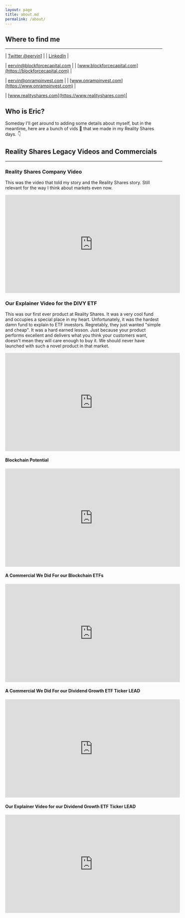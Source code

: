 ```yaml
---
layout: page
title: about.md
permalink: /about/
---
```


## Where to find me

---

| [Twitter @eervin1](https://twitter.com/eervin1) |
| [LinkedIn](https://www.linkedin.com/in/eric-ervin/) |

| [eervin@blockforcecapital.com](mailto:eervin@blockforcecapital.com) |
| [www.blockforcecapital.com](https://blockforcecapital.com) |

| [eervin@onrampinvest.com](mailto:eervin@onrampinvest.com) |
| [www.onrampinvest.com](https://www.onrampinvest.com) |

| [www.realityshares.com](https://www.realityshares.com)|

## Who is Eric?

Someday I'll get around to adding some details about myself, but in the meantime, here are a bunch of vids :vhs: that we made in my Reality Shares days. :point_down:

## Reality Shares Legacy Videos and Commercials

---

### Reality Shares Company Video

This was the video that told my story and the Reality Shares story. Still relevant for the way I think about markets even now.

<iframe width="560" height="315" src="https://www.youtube.com/embed/W4oq917XNuA" frameborder="0" allow="accelerometer; autoplay; encrypted-media; gyroscope; picture-in-picture" allowfullscreen></iframe>

### Our Explainer Video for the DIVY ETF

This was our first ever product at Reality Shares.  It was a very cool fund and occupies a special place in my heart. Unfortunately, it was the hardest damn fund to explain to ETF investors. Regretably, they just wanted "simple and cheap". It was a hard earned lesson. Just because your product performs excellent and delivers what you think your customers want, doesn't mean they will care enough to buy it. We should never have launched with such a novel product in that market.

<iframe width="560" height="315" src="https://www.youtube.com/embed/3PntZE5bO_c" frameborder="0" allow="accelerometer; autoplay; encrypted-media; gyroscope; picture-in-picture" allowfullscreen></iframe>

#### Blockchain Potential

<iframe width="560" height="315" src="https://www.youtube.com/embed/q3qhHoK3Idg" frameborder="0" allow="accelerometer; autoplay; encrypted-media; gyroscope; picture-in-picture" allowfullscreen></iframe>

#### A Commercial We Did For our Blockchain ETFs

<iframe width="560" height="315" src="https://www.youtube.com/embed/W4oq917XNuA" frameborder="0" allow="accelerometer; autoplay; encrypted-media; gyroscope; picture-in-picture" allowfullscreen></iframe>

#### A Commercial We Did For our Dividend Growth ETF Ticker LEAD

<iframe width="560" height="315" src="https://www.youtube.com/embed/ToYRNBn08iA" frameborder="0" allow="accelerometer; autoplay; encrypted-media; gyroscope; picture-in-picture" allowfullscreen></iframe>

#### Our Explainer Video for our Dividend Growth ETF Ticker LEAD

<iframe width="560" height="315" src="https://www.youtube.com/embed/nMCuvdt-bbA" frameborder="0" allow="accelerometer; autoplay; encrypted-media; gyroscope; picture-in-picture" allowfullscreen></iframe>
